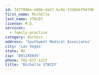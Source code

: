 ```yaml
---
id: 7477986e-e8bb-4a57-bc8e-f310eb7947d6
first_name: Michelle
last_name: STACEY
license: M.D.
services:
  - family-practice
category: doctors
address: 'Southwest Medical Associates'
city: 'Las Vegas'
state: NV
zip: '891145645'
phone: 702-617-1227
title: 'Michelle STACEY'
---
```

